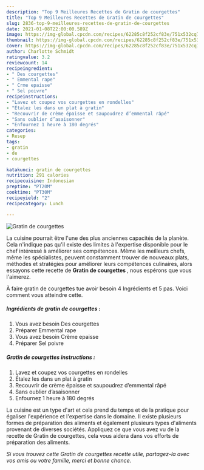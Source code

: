 ```yaml
---
description: "Top 9 Meilleures Recettes de Gratin de courgettes"
title: "Top 9 Meilleures Recettes de Gratin de courgettes"
slug: 2836-top-9-meilleures-recettes-de-gratin-de-courgettes
date: 2021-01-08T22:00:00.589Z
image: https://img-global.cpcdn.com/recipes/62285c8f252cf83e/751x532cq70/gratin-de-courgettes-photo-principale-de-la-recette.jpg
thumbnail: https://img-global.cpcdn.com/recipes/62285c8f252cf83e/751x532cq70/gratin-de-courgettes-photo-principale-de-la-recette.jpg
cover: https://img-global.cpcdn.com/recipes/62285c8f252cf83e/751x532cq70/gratin-de-courgettes-photo-principale-de-la-recette.jpg
author: Charlotte Schmidt
ratingvalue: 3.2
reviewcount: 14
recipeingredient:
- " Des courgettes"
- " Emmental rape"
- " Crme epaisse"
- " Sel poivre"
recipeinstructions:
- "Lavez et coupez vos courgettes en rondelles"
- "Étalez les dans un plat à gratin"
- "Recouvrir de crème épaisse et saupoudrez d’emmental râpé"
- "Sans oublier d’asaisonner"
- "Enfournez 1 heure à 180 degrés"
categories:
- Resep
tags:
- gratin
- de
- courgettes

katakunci: gratin de courgettes 
nutrition: 291 calories
recipecuisine: Indonesian
preptime: "PT20M"
cooktime: "PT30M"
recipeyield: "2"
recipecategory: Lunch

---
```



![Gratin de courgettes](https://img-global.cpcdn.com/recipes/62285c8f252cf83e/751x532cq70/gratin-de-courgettes-photo-principale-de-la-recette.jpg)

La cuisine pourrait être l'une des plus anciennes capacités de la planète. Cela n'indique pas qu'il existe des limites à l'expertise disponible pour le chef intéressé à améliorer ses compétences. Même les meilleurs chefs, même les spécialistes, peuvent constamment trouver de nouveaux plats, méthodes et stratégies pour améliorer leurs compétences culinaires, alors essayons cette recette de <strong> Gratin de courgettes </strong>, nous espérons que vous l'aimerez.

<!--inarticleads1-->

À faire gratin de courgettes tue avoir besoin 4 Ingrédients et 5 pas. Voici comment vous atteindre cette.

##### Ingrédients de gratin de courgettes :

1. Vous avez besoin  Des courgettes
1. Préparer  Emmental rape
1. Vous avez besoin  Crème epaisse
1. Préparer  Sel poivre




<!--inarticleads2-->

##### Gratin de courgettes instructions :

1. Lavez et coupez vos courgettes en rondelles
1. Étalez les dans un plat à gratin
1. Recouvrir de crème épaisse et saupoudrez d’emmental râpé
1. Sans oublier d’asaisonner
1. Enfournez 1 heure à 180 degrés




<!--inarticleads1-->

<p>
La cuisine est un type d'art et cela prend du temps et de la pratique pour égaliser l'expérience et l'expertise dans le domaine. Il existe plusieurs formes de préparation des aliments et également plusieurs types d'aliments provenant de diverses sociétés. Appliquez ce que vous avez vu de la recette de Gratin de courgettes, cela vous aidera dans vos efforts de préparation des aliments.
</p>

<p>
<i>Si vous trouvez cette Gratin de courgettes recette utile, partagez-la avec vos amis ou votre famille, merci et bonne chance.</i>
</p>
